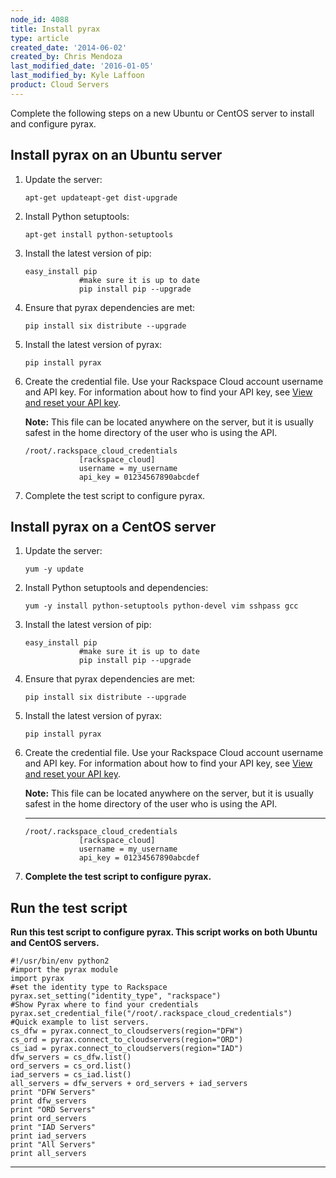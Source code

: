 ```yaml
---
node_id: 4088
title: Install pyrax
type: article
created_date: '2014-06-02'
created_by: Chris Mendoza
last_modified_date: '2016-01-05'
last_modified_by: Kyle Laffoon
product: Cloud Servers
---
```


Complete the following steps on a new Ubuntu or CentOS server to install
and configure pyrax.

Install pyrax on an Ubuntu server
---------------------------------

1.  Update the server:

        apt-get updateapt-get dist-upgrade

2.  Install Python setuptools:

        apt-get install python-setuptools

3.  Install the latest version of pip:

        easy_install pip
                    #make sure it is up to date
                    pip install pip --upgrade

4.  Ensure that pyrax dependencies are met:

        pip install six distribute --upgrade

5.  Install the latest version of pyrax:

        pip install pyrax

6.  Create the credential file. Use your Rackspace Cloud account
    username and API key. For information about how to find your API
    key, see [View and reset your API
    key](/how-to/view-and-reset-your-api-key).

    **Note:** This file can be located anywhere on the server, but it is
    usually safest in the home directory of the user who is using
    the API.

        /root/.rackspace_cloud_credentials
                    [rackspace_cloud]
                    username = my_username
                    api_key = 01234567890abcdef

7.  Complete the test script to configure pyrax.

Install pyrax on a CentOS server
--------------------------------

1.  Update the server:

        yum -y update

2.  Install Python setuptools and dependencies:

        yum -y install python-setuptools python-devel vim sshpass gcc

3.  Install the latest version of pip:

        easy_install pip
                    #make sure it is up to date
                    pip install pip --upgrade

4.  Ensure that pyrax dependencies are met:

        pip install six distribute --upgrade

5.  Install the latest version of pyrax:

        pip install pyrax

6.  Create the credential file. Use your Rackspace Cloud account
    username and API key. For information about how to find your API
    key, see [View and reset your API
    key](/how-to/view-and-reset-your-api-key).

    **Note:** This file can be located anywhere on the server, but it is
    usually safest in the home directory of the user who is using
    the API.

    ****

        /root/.rackspace_cloud_credentials
                    [rackspace_cloud]
                    username = my_username
                    api_key = 01234567890abcdef

7.  **Complete the test script to configure pyrax.**

**Run the test script**
-----------------------

**Run this test script to configure pyrax. This script works on both
Ubuntu and CentOS servers.**

    #!/usr/bin/env python2
    #import the pyrax module
    import pyrax
    #set the identity type to Rackspace
    pyrax.set_setting("identity_type", "rackspace")
    #Show Pyrax where to find your credentials
    pyrax.set_credential_file("/root/.rackspace_cloud_credentials")
    #Quick example to list servers.
    cs_dfw = pyrax.connect_to_cloudservers(region="DFW")
    cs_ord = pyrax.connect_to_cloudservers(region="ORD")
    cs_iad = pyrax.connect_to_cloudservers(region="IAD")
    dfw_servers = cs_dfw.list()
    ord_servers = cs_ord.list()
    iad_servers = cs_iad.list()
    all_servers = dfw_servers + ord_servers + iad_servers
    print "DFW Servers"
    print dfw_servers
    print "ORD Servers"
    print ord_servers
    print "IAD Servers"
    print iad_servers
    print "All Servers"
    print all_servers

** **


